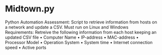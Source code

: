 # Midtown.py
Python Automation Assessment: Script to retrieve information from hosts on a network and update a CSV. Must run on Linux and Windows
Requirements: Retreive the following information from each host keeping an updated CSV file
•	Computer Name
•	IP-address
•	MAC-address
•	Processor Model
•	Operation System
•	System time
•	Internet connection speed
•	Active ports

